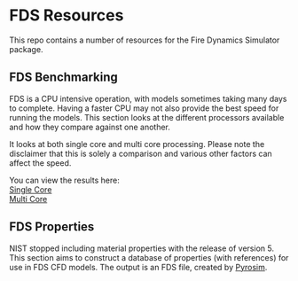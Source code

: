 # FDS Resources

This repo contains a number of resources for the Fire Dynamics Simulator
package.

## FDS Benchmarking

FDS is a CPU intensive operation, with models sometimes taking many days to
complete. Having a faster CPU may not also provide the best speed for running
the models. This section looks at the different processors available and how
they compare against one another.

It looks at both single core and multi core processing. Please note the
disclaimer that this is solely a comparison and various other factors can affect
the speed.

You can view the results here:  
[Single Core](https://github.com/drezha/FDS_Resources/blob/master/FDS%20Benchmarking%20Files/Single%20Core%20Benchmarks.md)   
[Multi Core](https://github.com/drezha/FDS_Resources/blob/master/FDS%20Benchmarking%20Files/Multi%20Core%20Benchmarks.md) 

## FDS Properties

NIST stopped including material properties with the release of version 5. This
section aims to construct a database of properties (with references) for use in
FDS CFD models. The output is an FDS file, created by [Pyrosim](www.thunderheadeng.com/pyrosim/).
